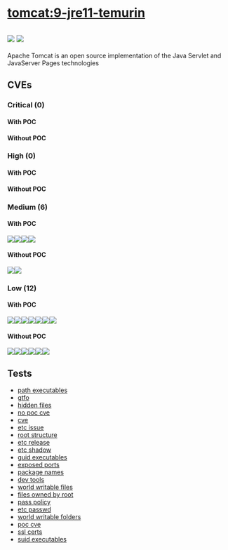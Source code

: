 # [tomcat:9-jre11-temurin](https://hub.docker.com/_/tomcat?tab=tags)
![](https://img.shields.io/static/v1?label=tag&message=9-jre11-temurin&color=blue)
![](https://img.shields.io/badge/Ubuntu%2020.04.4%20LTS%20%20-blue)
---
<p>
Apache Tomcat is an open source implementation of the Java Servlet and JavaServer Pages technologies
</p>

## CVEs
### Critical (0)
#### With POC

#### Without POC


### High (0)
#### With POC

#### Without POC


### Medium (6)
#### With POC
[![](https://img.shields.io/badge/🔗%20CVE--2021--37750-MEDIUM-yellow)](https://github.com/trickest/cve/blob/main/2021/CVE-2021-37750.md)[![](https://img.shields.io/badge/🔗%20CVE--2021--36222-MEDIUM-yellow)](https://github.com/trickest/cve/blob/main/2021/CVE-2021-36222.md)[![](https://img.shields.io/badge/🔗%20CVE--2020--9794-MEDIUM-yellow)](https://github.com/trickest/cve/blob/main/2020/CVE-2020-9794.md)[![](https://img.shields.io/badge/🔗%20CVE--2020--16156-MEDIUM-yellow)](https://github.com/trickest/cve/blob/main/2020/CVE-2020-16156.md)
#### Without POC
[![](https://img.shields.io/badge/%20CVE--2022--27404-MEDIUM-yellow)](https://github.com/trickest/cve/blob/main/2022/CVE-2022-27404.md)[![](https://img.shields.io/badge/%20CVE--2022--1304-MEDIUM-yellow)](https://github.com/trickest/cve/blob/main/2022/CVE-2022-1304.md)

### Low (12)
#### With POC
[![](https://img.shields.io/badge/🔗%20CVE--2016--2781-LOW-blue)](https://github.com/trickest/cve/blob/main/2016/CVE-2016-2781.md)[![](https://img.shields.io/badge/🔗%20CVE--2021--43618-LOW-blue)](https://github.com/trickest/cve/blob/main/2021/CVE-2021-43618.md)[![](https://img.shields.io/badge/🔗%20CVE--2020--9849-LOW-blue)](https://github.com/trickest/cve/blob/main/2020/CVE-2020-9849.md)[![](https://img.shields.io/badge/🔗%20CVE--2020--9991-LOW-blue)](https://github.com/trickest/cve/blob/main/2020/CVE-2020-9991.md)[![](https://img.shields.io/badge/🔗%20CVE--2017--11164-LOW-blue)](https://github.com/trickest/cve/blob/main/2017/CVE-2017-11164.md)[![](https://img.shields.io/badge/🔗%20CVE--2021--3671-LOW-blue)](https://github.com/trickest/cve/blob/main/2021/CVE-2021-3671.md)[![](https://img.shields.io/badge/🔗%20CVE--2013--4235-LOW-blue)](https://github.com/trickest/cve/blob/main/2013/CVE-2013-4235.md)
#### Without POC
[![](https://img.shields.io/badge/%20CVE--2022--27405-LOW-blue)](https://github.com/trickest/cve/blob/main/2022/CVE-2022-27405.md)[![](https://img.shields.io/badge/%20CVE--2022--27406-LOW-blue)](https://github.com/trickest/cve/blob/main/2022/CVE-2022-27406.md)[![](https://img.shields.io/badge/%20CVE--2016--20013-LOW-blue)](https://github.com/trickest/cve/blob/main/2016/CVE-2016-20013.md)[![](https://img.shields.io/badge/%20CVE--2022--1586-LOW-blue)](https://github.com/trickest/cve/blob/main/2022/CVE-2022-1586.md)[![](https://img.shields.io/badge/%20CVE--2022--1587-LOW-blue)](https://github.com/trickest/cve/blob/main/2022/CVE-2022-1587.md)[![](https://img.shields.io/badge/%20CVE--2022--27404-LOW-blue)](https://github.com/trickest/cve/blob/main/2022/CVE-2022-27404.md)

## Tests
* [path executables](reports/path-executables.txt)
* [gtfo](reports/gtfo.txt)
* [hidden files](reports/hidden-files.txt)
* [no poc cve](reports/no-poc-cve.txt)
* [cve](reports/cve.txt)
* [etc issue](reports/etc-issue.txt)
* [root structure](reports/root-structure.txt)
* [etc release](reports/etc-release.txt)
* [etc shadow](reports/etc-shadow.txt)
* [guid executables](reports/guid-executables.txt)
* [exposed ports](reports/exposed-ports.txt)
* [package names](reports/package-names.txt)
* [dev tools](reports/dev-tools.txt)
* [world writable files](reports/world-writable-files.txt)
* [files owned by root](reports/files-owned-by-root.txt)
* [pass policy](reports/pass-policy.txt)
* [etc passwd](reports/etc-passwd.txt)
* [world writable folders](reports/world-writable-folders.txt)
* [poc cve](reports/poc-cve.txt)
* [ssl certs](reports/ssl-certs.txt)
* [suid executables](reports/suid-executables.txt)
